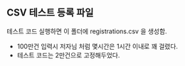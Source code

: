 ## CSV 테스트 등록 파일

테스트 코드 실행하면 이 폴더에 registrations.csv 을 생성함.

* 100만건 입력시 저자님 처럼 몇시간은 1시간 이내로 꽤 걸렸다.
* 테스트 코드는 2만건으로 고정해두었다.